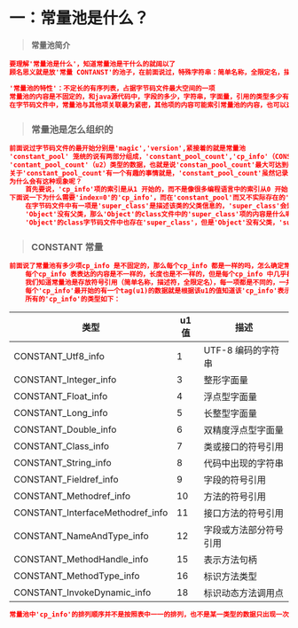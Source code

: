 # 一：常量池是什么？



> ####  常量池简介

```json
要理解'常量池是什么'，知道常量池是干什么的就阔以了
顾名思义就是放'常量 CONTANST'的池子，在前面说过，特殊字符串：简单名称，全限定名，描述符，这些特殊字符就是放在常量池里面的

'常量池的特性'：不定长的有序列表，占据字节码文件最大空间的一项
常量池的内容是不固定的，和java源代码中，字段的多少，字符串，字面量，引用的类型多少有关，
在字节码文件中，常量池与其他项关联最为紧密，其他项的内容可能索引常量池的内容，也可以这么说，其他项中关于符号引用（全限定名，简单名称，描述符）集中到常量池中，
```



> ### 常量池是怎么组织的

```json
前面说过字节码文件的最开始分别是'magic','version',紧接着的就是常量池
'constant_pool' 笼统的说有两部分组成，'constant_pool_count','cp_info'（CONSTANT 常量）
'contant_pool_count'（u2）类型的数据，也就是说'constan_pool_count'最大可达到65535,但是一般情况没这么大，
关于'constant_pool_count'有一个有趣的事情就是，'constant_pool_count'虽然记录了'constan_pool'中有多少'cp_info'，但是数量并不是对应的，比如说'constant_pool_count'的值是100，但是'constant_pool'中并没有100项'cp_info'，只有99个
为什么会有这种现象呢？
	首先要说，'cp_info'项的索引是从1 开始的，而不是像很多编程语言中的索引从0 开始，而是因为，JDK特意的吧'index=0'，空出来了，这是有原因的，抛开'index=0'，这样'constant_pool'有多少项'cp_info'是从'constant_pool_count'的值得来的
下面说一下为什么需要'index=0'的'cp_info'，而在'constant_pool'而又不实际存在的'cp_info'项，
	在字节码文件中有一项是'super_class'是描述该类的父类信息的，'super_class'会索引到常量池中的某一项，我们知道在java中，所有的类都有父类，默认的或者指定的，默认的父类都是'org.lang.Object'，那么问题来了'org.lang.Object'的父类是谁？
	'Object'没有父类，那么'Object'的class文件中的'super_class'项的内容是什么呢？
	'Object'的class字节码文件中也存在'super_class'，但是'Object'没有父类，'super_class'需要索引到不存在的地方，就是索引值=0 ，也就是索引到'constant_pool'的第0项，这就是是'constant_pool_count'=length('cp_info')+1 的原因了；

```





> ### CONSTANT 常量

```json
前面说了常量池有多少项cp_info 是不固定的，那么每个cp_info 都是一样的吗，怎么确定常量池的偏移地址呢？
	每个cp_info 表表达的内容是不一样的，长度也是不一样的，但是每个cp_info 中几乎都有length属性表示该cp_info 的长度，
	我们知道常量池是存放符号引用（简单名称，描述符，全限定名），每一项都是不同的，一共有14中类型的'cp_info'，那么在读取cp_info 的时候怎么知道，当前读取的cp_info 是什么类型的呢？
	每个'cp_info'最开始的有一个tag(u1)的数据就是根据该u1的值知道该'cp_info'表示的是什么类型数据；
	所有的'cp_info'的类型如下：
```

| 类型                             | u1值 | 描述                   |
| -------------------------------- | ---- | ---------------------- |
| CONSTANT_Utf8_info               | 1    | UTF-8 编码的字符串     |
| CONSTANT_Integer_info            | 3    | 整形字面量             |
| CONSTANT_Float_info              | 4    | 浮点型字面量           |
| CONSTANT_Long_info               | 5    | 长整型字面量           |
| CONSTANT_Double_info             | 6    | 双精度浮点型字面量     |
| CONSTANT_Class_info              | 7    | 类或接口的符号引用     |
| CONSTANT_String_info             | 8    | 代码中出现的字符串     |
| CONSTANT_Fieldref_info           | 9    | 字段的符号引用         |
| CONSTANT_Methodref_info          | 10   | 方法的符号引用         |
| CONSTANT_InterfaceMethodref_info | 11   | 接口方法的符号引用     |
| CONSTANT_NameAndType_info        | 12   | 字段或方法部分符号引用 |
| CONSTANT_MethodHandle_info       | 15   | 表示方法句柄           |
| CONSTANT_MethodType_info         | 16   | 标识方法类型           |
| CONSTANT_InvokeDynamic_info      | 18   | 标识动态方法调用点     |

```json
常量池中'cp_info'的排列顺序并不是按照表中一一的排列，也不是某一类型的数据只出现一次，如CONSTANT_Utf8_info 可能有多个，CONSTANT_String_info 也可能有多个，排列的位置也是未知的，在读取的时候只有靠tag值确定该'cp_info'知道是什么类型的常量
```

